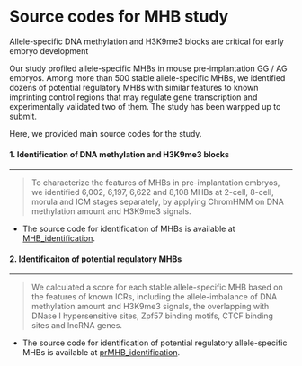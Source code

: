 # Source codes for MHB study



Allele-specific DNA methylation and H3K9me3 blocks are critical for early embryo development



Our study profiled allele-specific MHBs in mouse pre-implantation GG / AG embryos. Among more than 500 stable allele-specific MHBs, we identified dozens of potential regulatory MHBs with similar features to known imprinting control regions that may regulate gene transcription and experimentally validated two of them. The study has been warpped up to submit.



Here, we provided main source codes for the study.

#### 1. Identification of DNA methylation and H3K9me3 blocks

---------------------------------------------------------------------------------------------------------------------------------------------------------------

> To characterize the features of MHBs in pre-implantation embryos, we identified 6,002, 6,197, 6,622 and 8,108 MHBs at 2-cell, 8-cell, morula and ICM stages separately, by applying ChromHMM on DNA methylation amount and H3K9me3 signals.

+ The source code for identification of MHBs is available at	[MHB_identification]().

#### 2. Identificaiton of potential regulatory MHBs
------------------------------------------------------------------------------------------------------------------------------

> We calculated a score for each stable allele-specific MHB based on the features of known ICRs, including the allele-imbalance of DNA methylation amount and H3K9me3 signals, the overlapping with DNase I hypersensitive sites, Zpf57 binding motifs, CTCF binding sites and lncRNA genes. 

+ The source code for identification of potential regulatory allele-specific MHBs is available at [prMHB_identification]().

  
